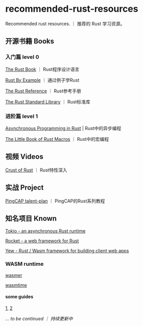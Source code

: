 # recommended-rust-resources
Recommended rust resources. ｜ 推荐的 Rust 学习资源。

## 开源书籍 Books

### 入门篇 level 0
[The Rust Book](https://doc.rust-lang.org/book/) ｜ Rust程序设计语言

[Rust By Example](https://doc.rust-lang.org/rust-by-example/) ｜ 通过例子学Rust

[The Rust Reference](https://doc.rust-lang.org/reference/introduction.html) ｜ Rust参考手册

[The Rust Standard Library](https://doc.rust-lang.org/std/) ｜ Rust标准库


### 进阶篇 level 1
[Asynchronous Programming in Rust](https://rust-lang.github.io/async-book) | Rust中的异步编程

[The Little Book of Rust Macros](https://danielkeep.github.io/tlborm/book/index.html) ｜ Rust中的宏编程

## 视频 Videos
[Crust of Rust](https://www.youtube.com/watch?v=rAl-9HwD858&list=PLqbS7AVVErFiWDOAVrPt7aYmnuuOLYvOa) ｜ Rust特性深入

## 实战 Project
[PingCAP talent-plan](https://github.com/pingcap/talent-plan) ｜ PingCAP的Rust系列教程

## 知名项目 Known
[Tokio - an asynchronous Rust runtime](https://github.com/tokio-rs/tokio)

[Rocket - a web framework for Rust](https://github.com/SergioBenitez/Rocket/tree/v0.5-rc)

[Yew - Rust / Wasm framework for building client web apps](https://github.com/yewstack/yew)

### WASM runtime
[wasmer](https://github.com/wasmerio/wasmer)

[wasmtime](https://github.com/bytecodealliance/wasmtime)

#### some guides
[1](https://www.joshfinnie.com/blog/using-webassembly-created-in-rust-for-fast-react-components/), [2](https://www.lirui.tech/post/2022/bf75512a88f1.html)



*... to be continued ｜ 持续更新中*
